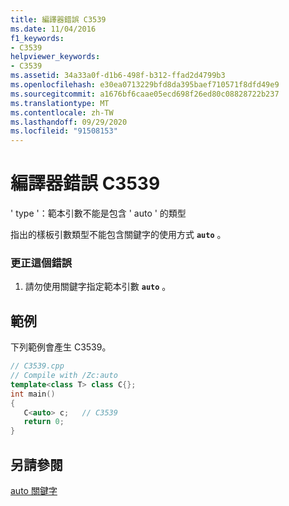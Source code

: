 ```yaml
---
title: 編譯器錯誤 C3539
ms.date: 11/04/2016
f1_keywords:
- C3539
helpviewer_keywords:
- C3539
ms.assetid: 34a33a0f-d1b6-498f-b312-ffad2d4799b3
ms.openlocfilehash: e30ea0713229bfd8da395baef710571f8dfd49e9
ms.sourcegitcommit: a1676bf6caae05ecd698f26ed80c08828722b237
ms.translationtype: MT
ms.contentlocale: zh-TW
ms.lasthandoff: 09/29/2020
ms.locfileid: "91508153"
---
```

# <a name="compiler-error-c3539"></a>編譯器錯誤 C3539

' type '：範本引數不能是包含 ' auto ' 的類型

指出的樣板引數類型不能包含關鍵字的使用方式 **`auto`** 。

### <a name="to-correct-this-error"></a>更正這個錯誤

1. 請勿使用關鍵字指定範本引數 **`auto`** 。

## <a name="example"></a>範例

下列範例會產生 C3539。

```cpp
// C3539.cpp
// Compile with /Zc:auto
template<class T> class C{};
int main()
{
   C<auto> c;   // C3539
   return 0;
}
```

## <a name="see-also"></a>另請參閱

[auto 關鍵字](../../cpp/auto-cpp.md)
